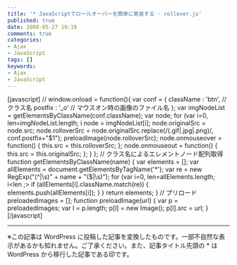 ```yaml
---
title: '* JavaScriptでロールオーバーを簡単に実装する - rollover.js'
published: true
date: 2008-05-27 19:19
comments: true
categories:
- Ajax
- JavaScript
tags: []
keywords:
- Ajax
- JavaScript
---
```

[javascript]
//
window.onload = function(){
	var conf = {
		className : 'btn',	// クラス名
		postfix : '_o'		// マウスオン時の画像のファイル名
	};
	var imgNodeList = getElementsByClassName(conf.className);
	var node;
	for (var i=0, len=imgNodeList.length; i<len>
		node = imgNodeList[i];
		node.originalSrc = node.src;
		node.rolloverSrc = node.originalSrc.replace(/(.gif|.jpg|.png)/,
			conf.postfix+"$1");
		preloadImage(node.rolloverSrc);
		node.onmouseover = function() {
			this.src = this.rolloverSrc;
		};
		node.onmouseout = function() {
			this.src = this.originalSrc;
		};
	}
};
//	クラス名によるエレメントノード配列取得
function getElementsByClassName(name) {
	var elements = [];
	var allElements = document.getElementsByTagName('*');
	var re = new RegExp("(^|\s)" + name + "($|\s)");
	for (var i=0, len=allElements.length; i</len><len ;>
		if (allElements[i].className.match(re)) {
			elements.push(allElements[i]);
		}
	}
	return elements;
}
//	プリロード
preloadedImages = [];
function preloadImage(url) {
	var p = preloadedImages;
	var l = p.length;
	p[l] = new Image();
	p[l].src = url;
}
[/javascript]

---
※この記事は WordPress に投稿した記事を変換したものです。一部不自然な表示があるかも知れません。ご了承ください。また、記事タイトル先頭の * は WordPress から移行した記事である印です。
